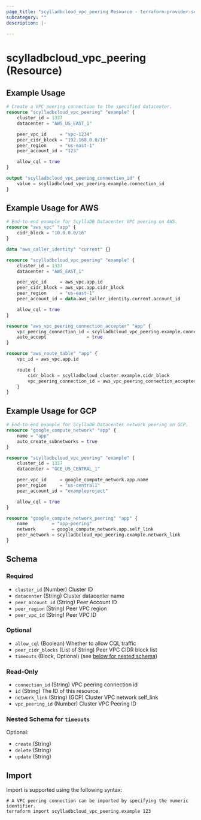 ```yaml
---
page_title: "scylladbcloud_vpc_peering Resource - terraform-provider-scylladbcloud"
subcategory: ""
description: |-
  
---
```


# scylladbcloud_vpc_peering (Resource)



## Example Usage

```terraform
# Create a VPC peering connection to the specified datacenter.
resource "scylladbcloud_vpc_peering" "example" {
	cluster_id = 1337
	datacenter = "AWS_US_EAST_1"

	peer_vpc_id     = "vpc-1234"
	peer_cidr_block = "192.168.0.0/16"
	peer_region     = "us-east-1"
	peer_account_id = "123"

	allow_cql = true
}

output "scylladbcloud_vpc_peering_connection_id" {
	value = scylladbcloud_vpc_peering.example.connection_id
}
```

## Example Usage for AWS

```terraform
# End-to-end example for ScyllaDB Datacenter VPC peering on AWS.
resource "aws_vpc" "app" {
	cidr_block = "10.0.0.0/16"
}

data "aws_caller_identity" "current" {}

resource "scylladbcloud_vpc_peering" "example" {
	cluster_id = 1337
	datacenter = "AWS_EAST_1"

	peer_vpc_id     = aws_vpc.app.id
	peer_cidr_block = aws_vpc.app.cidr_block
	peer_region     = "us-east-1"
	peer_account_id = data.aws_caller_identity.current.account_id

	allow_cql = true
}

resource "aws_vpc_peering_connection_accepter" "app" {
    vpc_peering_connection_id = scylladbcloud_vpc_peering.example.connection_id
    auto_accept               = true
}

resource "aws_route_table" "app" {
	vpc_id = aws_vpc.app.id

	route {
		cidr_block = scylladbcloud_cluster.example.cidr_block
		vpc_peering_connection_id = aws_vpc_peering_connection_accepter.app.vpc_peering_connection_id
	}
}
```

## Example Usage for GCP

```terraform
# End-to-end example for ScyllaDB Datacenter network peering on GCP.
resource "google_compute_network" "app" {
	name = "app"
	auto_create_subnetworks = true
}

resource "scylladbcloud_vpc_peering" "example" {
	cluster_id = 1337
	datacenter = "GCE_US_CENTRAL_1"

	peer_vpc_id     = google_compute_network.app.name
	peer_region     = "us-central1"
	peer_account_id = "exampleproject"

	allow_cql = true
}

resource "google_compute_network_peering" "app" {
	name         = "app-peering"
	network      = google_compute_network.app.self_link
	peer_network = scylladbcloud_vpc_peering.example.network_link
}
```

<!-- schema generated by tfplugindocs -->
## Schema

### Required

- `cluster_id` (Number) Cluster ID
- `datacenter` (String) Cluster datacenter name
- `peer_account_id` (String) Peer Account ID
- `peer_region` (String) Peer VPC region
- `peer_vpc_id` (String) Peer VPC ID

### Optional

- `allow_cql` (Boolean) Whether to allow CQL traffic
- `peer_cidr_blocks` (List of String) Peer VPC CIDR block list
- `timeouts` (Block, Optional) (see [below for nested schema](#nestedblock--timeouts))

### Read-Only

- `connection_id` (String) VPC peering connection id
- `id` (String) The ID of this resource.
- `network_link` (String) (GCP) Cluster VPC network self_link
- `vpc_peering_id` (Number) Cluster VPC Peering ID

<a id="nestedblock--timeouts"></a>
### Nested Schema for `timeouts`

Optional:

- `create` (String)
- `delete` (String)
- `update` (String)

## Import

Import is supported using the following syntax:

```shell
# A VPC peering connection can be imported by specifying the numeric identifier.
terraform import scylladbcloud_vpc_peering.example 123
```
